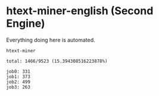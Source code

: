 # htext-miner-english (Second Engine)

Everything doing here is automated.

```
htext-miner

total: 1466/9523 (15.394308516223878%)

job0: 331
job1: 373
job2: 499
job3: 263
```